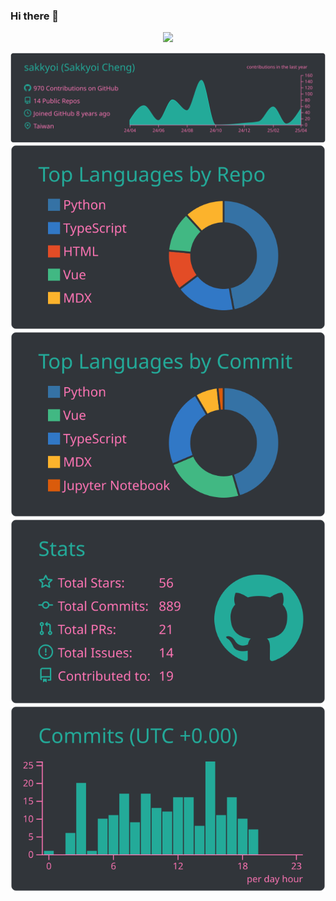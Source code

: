 ### Hi there 👋

<div align="center">

![](https://github-profile-trophy.vercel.app/?username=sakkyoi&theme=chalk&title=-Reviews)

</div>

<div align="center">

![](https://raw.githubusercontent.com/sakkyoi/sakkyoi/main/profile-summary-card-output/panda/0-profile-details.svg)
![](https://raw.githubusercontent.com/sakkyoi/sakkyoi/main/profile-summary-card-output/panda/1-repos-per-language.svg)
![](https://raw.githubusercontent.com/sakkyoi/sakkyoi/main/profile-summary-card-output/panda/2-most-commit-language.svg)
![](https://raw.githubusercontent.com/sakkyoi/sakkyoi/main/profile-summary-card-output/panda/3-stats.svg)
![](https://raw.githubusercontent.com/sakkyoi/sakkyoi/main/profile-summary-card-output/panda/4-productive-time.svg)

</div>
